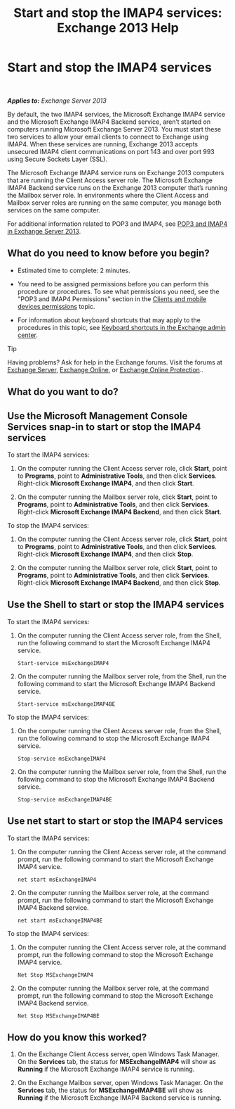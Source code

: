 ﻿---
title: 'Start and stop the IMAP4 services: Exchange 2013 Help'
TOCTitle: Start and stop the IMAP4 services
ms:assetid: a52db4bd-69a6-47b2-acf3-d9d8571c7a87
ms:mtpsurl: https://technet.microsoft.com/en-us/library/Bb124022(v=EXCHG.150)
ms:contentKeyID: 49315251
ms.date: 12/09/2016
mtps_version: v=EXCHG.150
---

# Start and stop the IMAP4 services

 

_**Applies to:** Exchange Server 2013_


By default, the two IMAP4 services, the Microsoft Exchange IMAP4 service and the Microsoft Exchange IMAP4 Backend service, aren’t started on computers running Microsoft Exchange Server 2013. You must start these two services to allow your email clients to connect to Exchange using IMAP4. When these services are running, Exchange 2013 accepts unsecured IMAP4 client communications on port 143 and over port 993 using Secure Sockets Layer (SSL).

The Microsoft Exchange IMAP4 service runs on Exchange 2013 computers that are running the Client Access server role. The Microsoft Exchange IMAP4 Backend service runs on the Exchange 2013 computer that’s running the Mailbox server role. In environments where the Client Access and Mailbox server roles are running on the same computer, you manage both services on the same computer.

For additional information related to POP3 and IMAP4, see [POP3 and IMAP4 in Exchange Server 2013](pop3-and-imap4-in-exchange-server-2013-exchange-2013-help.md).

## What do you need to know before you begin?

  - Estimated time to complete: 2 minutes.

  - You need to be assigned permissions before you can perform this procedure or procedures. To see what permissions you need, see the "POP3 and IMAP4 Permissions" section in the [Clients and mobile devices permissions](clients-and-mobile-devices-permissions-exchange-2013-help.md) topic.

  - For information about keyboard shortcuts that may apply to the procedures in this topic, see [Keyboard shortcuts in the Exchange admin center](keyboard-shortcuts-in-the-exchange-admin-center-exchange-online-protection-help.md).


> [!TIP]
> Having problems? Ask for help in the Exchange forums. Visit the forums at <A href="https://go.microsoft.com/fwlink/p/?linkid=60612">Exchange Server</A>, <A href="https://go.microsoft.com/fwlink/p/?linkid=267542">Exchange Online</A>, or <A href="https://go.microsoft.com/fwlink/p/?linkid=285351">Exchange Online Protection</A>..



## What do you want to do?

## Use the Microsoft Management Console Services snap-in to start or stop the IMAP4 services

To start the IMAP4 services:

1.  On the computer running the Client Access server role, click **Start**, point to **Programs**, point to **Administrative Tools**, and then click **Services**. Right-click **Microsoft Exchange IMAP4**, and then click **Start**.

2.  On the computer running the Mailbox server role, click **Start**, point to **Programs**, point to **Administrative Tools**, and then click **Services**. Right-click **Microsoft Exchange IMAP4 Backend**, and then click **Start**.

To stop the IMAP4 services:

1.  On the computer running the Client Access server role, click **Start**, point to **Programs**, point to **Administrative Tools**, and then click **Services**. Right-click **Microsoft Exchange IMAP4**, and then click **Stop**.

2.  On the computer running the Mailbox server role, click **Start**, point to **Programs**, point to **Administrative Tools**, and then click **Services**. Right-click **Microsoft Exchange IMAP4 Backend**, and then click **Stop**.

## Use the Shell to start or stop the IMAP4 services

To start the IMAP4 services:

1.  On the computer running the Client Access server role, from the Shell, run the following command to start the Microsoft Exchange IMAP4 service.
    
        Start-service msExchangeIMAP4

2.  On the computer running the Mailbox server role, from the Shell, run the following command to start the Microsoft Exchange IMAP4 Backend service.
    
        Start-service msExchangeIMAP4BE

To stop the IMAP4 services:

1.  On the computer running the Client Access server role, from the Shell, run the following command to stop the Microsoft Exchange IMAP4 service.
    
        Stop-service msExchangeIMAP4

2.  On the computer running the Mailbox server role, from the Shell, run the following command to stop the Microsoft Exchange IMAP4 Backend service.
    
        Stop-service msExchangeIMAP4BE

## Use net start to start or stop the IMAP4 services

To start the IMAP4 services:

1.  On the computer running the Client Access server role, at the command prompt, run the following command to start the Microsoft Exchange IMAP4 service.
    
        net start msExchangeIMAP4

2.  On the computer running the Mailbox server role, at the command prompt, run the following command to start the Microsoft Exchange IMAP4 Backend service.
    
        net start msExchangeIMAP4BE

To stop the IMAP4 services:

1.  On the computer running the Client Access server role, at the command prompt, run the following command to stop the Microsoft Exchange IMAP4 service.
    
        Net Stop MSExchangeIMAP4

2.  On the computer running the Mailbox server role, at the command prompt, run the following command to stop the Microsoft Exchange IMAP4 Backend service.
    
        Net Stop MSExchangeIMAP4BE

## How do you know this worked?

1.  On the Exchange Client Access server, open Windows Task Manager. On the **Services** tab, the status for **MSExchangeIMAP4** will show as **Running** if the Microsoft Exchange IMAP4 service is running.

2.  On the Exchange Mailbox server, open Windows Task Manager. On the **Services** tab, the status for **MSExchangeIMAP4BE** will show as **Running** if the Microsoft Exchange IMAP4 Backend service is running.

